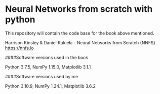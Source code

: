 # Neural Networks from scratch with python

This repository will contain the code base for the book above mentioned.

Harrison Kinsley & Daniel Kukieła - Neural Networks from Scratch (NNFS) https://nnfs.io

####Software versions used in the book

Python 3.7.5,
NumPy 1.15.0, 
Matplotlib 3.1.1

####Software versions used by me

Python 3.10.9, 
NumPy 1.24.1, 
Matplotlib 3.6.2